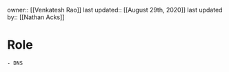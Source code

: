 owner:: [[Venkatesh Rao]]
last updated:: [[August 29th, 2020]]
last updated by:: [[Nathan Acks]]
# Role
    - DNS
